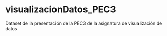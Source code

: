 # visualizacionDatos_PEC3
Dataset de la presentación de la PEC3 de la asignatura de visualización de datos
